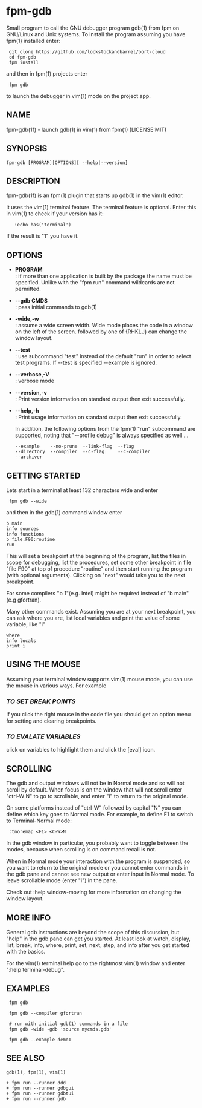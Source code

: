 # fpm-gdb

Small program to call the GNU debugger program gdb(1) from fpm on
GNU/Linux and Unix systems. To install the program assuming you have
fpm(1) installed enter:

     git clone https://github.com/lockstockandbarrel/oort-cloud
     cd fpm-gdb
     fpm install

and then in fpm(1) projects enter

     fpm gdb

to launch the debugger in vim(1) mode on the project app.


## **NAME**
   fpm-gdb(1f) - launch gdb(1) in vim(1) from fpm(1)
   (LICENSE:MIT)

## **SYNOPSIS**
    fpm-gdb [PROGRAM][OPTIONS][ --help|--version]

## **DESCRIPTION**
   fpm-gdb(1f) is an fpm(1) plugin that starts up gdb(1) in the vim(1)
   editor.

   It uses the vim(1) terminal feature. The terminal feature is optional.
   Enter this in vim(1) to check if your version has it:

       :echo has('terminal')

   If the result is "1" you have it.

## **OPTIONS**

 + **PROGRAM**     
   : if more than one application is built by the package
   the name must be specified. Unlike with the "fpm run"
   command wildcards are not permitted.

 + **--gdb CMDS**  
   : pass initial commands to gdb(1)

 + **-wide,-w**    
   : assume a wide screen width. Wide mode places the
   code in a window on the left of the screen. <C-W>
   followed by one of {RHKLJ} can change the window
   layout.

 + **--test**      
   : use subcommand "test" instead of the default "run"
   in order to select test programs. If --test is specified
   --example is ignored.

 + **--verbose,-V**  
   : verbose mode

 + **--version,-v**  
   : Print version information on standard output then
   exit successfully.

 + **--help,-h**     
   : Print usage information on standard output then
   exit successfully.

   In addition, the following options from the fpm(1) "run" subcommand
   are supported, noting that "--profile debug" is always specified as
   well ...

       --example    --no-prune  --link-flag  --flag
       --directory  --compiler  --c-flag     --c-compiler
       --archiver

## **GETTING STARTED**
Lets start in a terminal at least 132 characters wide and enter

     fpm gdb --wide

and then in the gdb(1) command window enter

    b main
    info sources
    info functions
    b file.F90:routine
    run

This will set a breakpoint at the beginning of the program, list the files
in scope for debugging, list the procedures, set some other breakpoint
in file "file.F90" at top of procedure "routine" and then start running
the program (with optional arguments).  Clicking on "next" would take
you to the next breakpoint.

For some compilers "b 1"(e.g. Intel) might be required instead of "b
main"(e.g gfortran).

Many other commands exist.  Assuming you are at your next breakpoint,
you can ask where you are, list local variables and print the value of
some variable, like "i"

    where
    info locals
    print i

## **USING THE MOUSE**

Assuming your terminal window supports vim(1) mouse mode, you can use
the mouse in various ways. For example

###    ***TO SET BREAK POINTS***

   If you click the right mouse in the code file you should get an option
   menu for setting and clearing breakpoints.

###    ***TO EVALATE VARIABLES***

   click on variables to highlight them and click the [eval] icon.

## **SCROLLING**

The gdb and output windows will not be in Normal mode and so
will not scroll by default. When focus is on the window that will not
scroll enter "ctrl-W N" to go to scrollable, and enter "i" to return
to the original mode.

On some platforms instead of "ctrl-W" followed by capital "N" you can
define which key goes to Normal mode. For example, to define F1 to
switch to Terminal-Normal mode:

     :tnoremap <F1> <C-W>N

In the gdb window in particular, you probably want to toggle between
the modes, because when scrolling is on command recall is not.

When in Normal mode your interaction with the program is suspended,
so you want to return to the original mode or you cannot enter commands
in the gdb pane and cannot see new output or enter input in Normal mode.
To leave scrollable mode (enter "i") in the pane.

Check out :help window-moving for more information on changing the
window layout.

## **MORE INFO**

General gdb instructions are beyond the scope of this discussion, but
"help" in the gdb pane can get you started. At least look at watch,
display, list, break, info, where, print, set, next, step, and info after
you get started with the basics.

For the vim(1) terminal help go to the rightmost vim(1) window and enter
":help terminal-debug".

## **EXAMPLES**
     fpm gdb

     fpm gdb --compiler gfortran

     # run with initial gdb(1) commands in a file
     fpm gdb -wide -gdb 'source mycmds.gdb'

     fpm gdb --example demo1

## **SEE ALSO**
    gdb(1), fpm(1), vim(1)

    + fpm run --runner ddd
    + fpm run --runner gdbgui
    + fpm run --runner gdbtui
    + fpm run --runner gdb
